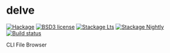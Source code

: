 # delve

[![Hackage](https://img.shields.io/hackage/v/delve.svg)](https://hackage.haskell.org/package/delve)
[![BSD3 license](https://img.shields.io/badge/license-BSD3-blue.svg)](LICENSE)
[![Stackage Lts](http://stackage.org/package/delve/badge/lts)](http://stackage.org/lts/package/delve)
[![Stackage Nightly](http://stackage.org/package/delve/badge/nightly)](http://stackage.org/nightly/package/delve)
[![Build status](https://secure.travis-ci.org/ChrisPenner/delve.svg)](https://travis-ci.org/ChrisPenner/delve)

CLI File Browser